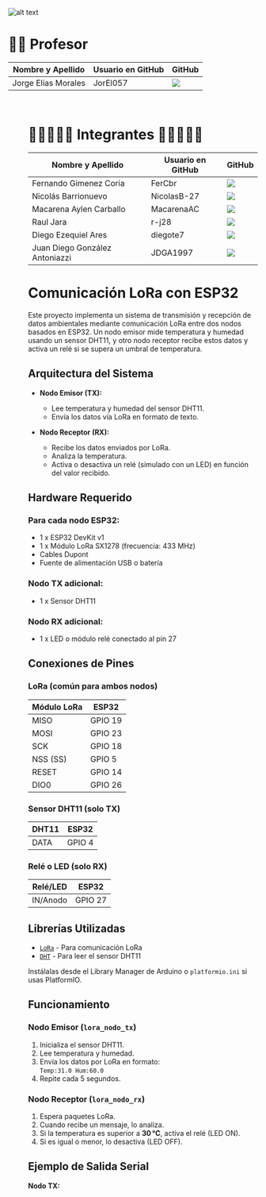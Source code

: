 ![alt text](<../E - Assets/ISPC.jpg>)
        
<h1> 👨‍🏫 Profesor </h1>
        <table align="center">
          <thead>
            <tr>
              <th>Nombre y Apellido</th>
              <th>Usuario en GitHub</th>
              <th>GitHub</th>
            </tr>
          </thead>
          <tbody>
           <tr>
              <td> Jorge Elias Morales </td>
              <td> JorEl057 </td>
              <td>
                <a href="https://github.com/JorEl057">
                  <img src="https://img.shields.io/badge/github-%23121011.svg?&style=for-the-badge&logo=github&logoColor=white"/>
                </a>
              </td>
            </tr>
        </table>
  </dd>
  <dd>
<dl>

<br>

<h1> 👩‍💻👨🏼‍💻 Integrantes 👩‍💻👨🏼‍💻 </h1>
        <table align="center">
          <thead>
            <tr>
              <th>Nombre y Apellido</th>
              <th>Usuario en GitHub</th>
              <th>GitHub</th>
            </tr>
          </thead>
          <tbody>
            <tr>
              <td> Fernando Gimenez Coria </td>
              <td> FerCbr </td>
              <td>
                <a href="https://github.com/FerCbr">
                  <img src="https://img.shields.io/badge/github-%23121011.svg?&style=for-the-badge&logo=github&logoColor=white"/>
                </a>
              </td>
            </tr>
            <tr>
            <tr>
              <td> Nicolás Barrionuevo </td>
              <td> NicolasB-27 </td>
              <td>
                <a href="https://github.com/NicolasB-27">
                  <img src="https://img.shields.io/badge/github-%23121011.svg?&style=for-the-badge&logo=github&logoColor=white"/>
                </a>
              </td>
            </tr>
            <tr>
              <td> Macarena Aylen Carballo </td>
              <td> MacarenaAC </td>
              <td>
                <a href="https://github.com/MacarenaAC">
                  <img src="https://img.shields.io/badge/github-%23121011.svg?&style=for-the-badge&logo=github&logoColor=white"/>
                </a>
              </td>
            </tr>
           <tr>
              <td> Raul Jara </td>
              <td> r-j28 </td>
              <td>
                <a href="https://github.com/r-j28">
                  <img src="https://img.shields.io/badge/github-%23121011.svg?&style=for-the-badge&logo=github&logoColor=white"/>
                </a>
              </td>
            </tr>
           <tr>
              <td> Diego Ezequiel Ares </td>
              <td>  diegote7 </td>
              <td>
                <a href="https://github.com/diegote7">
                  <img src="https://img.shields.io/badge/github-%23121011.svg?&style=for-the-badge&logo=github&logoColor=white"/>
                </a>
              </td>
            </tr>
           <tr>
              <td> Juan Diego González Antoniazzi </td>
              <td> JDGA1997 </td>
              <td>
                <a href="https://github.com/JDGA1997">
                  <img src="https://img.shields.io/badge/github-%23121011.svg?&style=for-the-badge&logo=github&logoColor=white"/>
                </a>
              </td>
            </tr>
        </table>
  </dd>
  <dd>
<dl>

# Comunicación LoRa con ESP32

Este proyecto implementa un sistema de transmisión y recepción de datos ambientales mediante comunicación LoRa entre dos nodos basados en ESP32. Un nodo emisor mide temperatura y humedad usando un sensor DHT11, y otro nodo receptor recibe estos datos y activa un relé si se supera un umbral de temperatura.

## Arquitectura del Sistema

- **Nodo Emisor (TX):**
  - Lee temperatura y humedad del sensor DHT11.
  - Envía los datos vía LoRa en formato de texto.
  
- **Nodo Receptor (RX):**
  - Recibe los datos enviados por LoRa.
  - Analiza la temperatura.
  - Activa o desactiva un relé (simulado con un LED) en función del valor recibido.

## Hardware Requerido

### Para cada nodo ESP32:
- 1 x ESP32 DevKit v1
- 1 x Módulo LoRa SX1278 (frecuencia: 433 MHz)
- Cables Dupont
- Fuente de alimentación USB o batería

### Nodo TX adicional:
- 1 x Sensor DHT11

### Nodo RX adicional:
- 1 x LED o módulo relé conectado al pin 27

## Conexiones de Pines

### LoRa (común para ambos nodos)
| Módulo LoRa | ESP32 |
|-------------|-------|
| MISO        | GPIO 19 |
| MOSI        | GPIO 23 |
| SCK         | GPIO 18 |
| NSS (SS)    | GPIO 5  |
| RESET       | GPIO 14 |
| DIO0        | GPIO 26 |

### Sensor DHT11 (solo TX)
| DHT11 | ESP32 |
|-------|-------|
| DATA  | GPIO 4 |

### Relé o LED (solo RX)
| Relé/LED | ESP32 |
|----------|-------|
| IN/Anodo | GPIO 27 |

## Librerías Utilizadas

- [`LoRa`](https://github.com/sandeepmistry/arduino-LoRa) - Para comunicación LoRa
- [`DHT`](https://github.com/adafruit/DHT-sensor-library) - Para leer el sensor DHT11

Instálalas desde el Library Manager de Arduino o `platformio.ini` si usas PlatformIO.

## Funcionamiento

### Nodo Emisor (`lora_nodo_tx`)
1. Inicializa el sensor DHT11.
2. Lee temperatura y humedad.
3. Envía los datos por LoRa en formato:  
   `Temp:31.0 Hum:60.0`
4. Repite cada 5 segundos.

### Nodo Receptor (`lora_nodo_rx`)
1. Espera paquetes LoRa.
2. Cuando recibe un mensaje, lo analiza.
3. Si la temperatura es superior a **30 °C**, activa el relé (LED ON).
4. Si es igual o menor, lo desactiva (LED OFF).

## Ejemplo de Salida Serial

**Nodo TX:**

